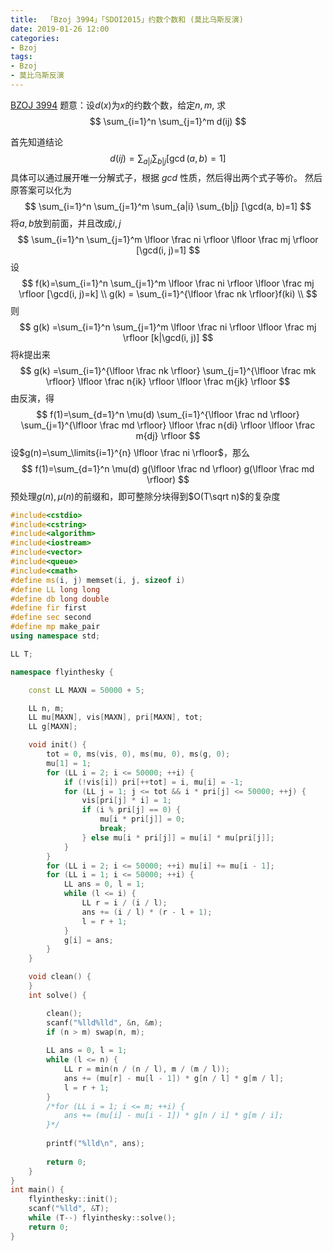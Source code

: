 ```yaml
---
title:  「Bzoj 3994」「SDOI2015」约数个数和 (莫比乌斯反演)
date: 2019-01-26 12:00
categories:
- Bzoj
tags:
- Bzoj
- 莫比乌斯反演
---
```

[BZOJ 3994](http://www.lydsy.com/JudgeOnline/problem.php?id=3994)
题意：设$d(x)$为$x$的约数个数，给定$n,m$, 求
$$
\sum_{i=1}^n \sum_{j=1}^m d(ij)
$$

首先知道结论
$$
d(ij)=\sum_{a|i} \sum_{b|j} [\gcd(a,b)=1]
$$
具体可以通过展开唯一分解式子，根据 $gcd$ 性质，然后得出两个式子等价。
然后原答案可以化为
$$
\sum_{i=1}^n \sum_{j=1}^m \sum_{a|i} \sum_{b|j} [\gcd(a, b)=1]
$$
将$a,b$放到前面，并且改成$i,j$
$$
\sum_{i=1}^n \sum_{j=1}^m \lfloor \frac ni \rfloor  \lfloor \frac mj \rfloor [\gcd(i, j)=1]
$$
设
$$
f(k)=\sum_{i=1}^n \sum_{j=1}^m \lfloor \frac ni \rfloor  \lfloor \frac mj \rfloor [\gcd(i, j)=k] \\
g(k) = \sum_{i=1}^{\lfloor \frac nk \rfloor}f(ki) \\
$$
则
$$
g(k) =\sum_{i=1}^n \sum_{j=1}^m \lfloor \frac ni \rfloor  \lfloor \frac mj \rfloor [k|\gcd(i, j)]
$$
将$k$提出来
$$
g(k) =\sum_{i=1}^{\lfloor \frac nk \rfloor} \sum_{j=1}^{\lfloor \frac mk \rfloor} \lfloor \frac n{ik} \rfloor  \lfloor \frac m{jk} \rfloor
$$
由反演，得
$$
f(1)=\sum_{d=1}^n \mu(d) \sum_{i=1}^{\lfloor \frac nd \rfloor} \sum_{j=1}^{\lfloor \frac md \rfloor} \lfloor \frac n{di} \rfloor  \lfloor \frac m{dj} \rfloor
$$
设$g(n)=\sum_\limits{i=1}^{n} \lfloor \frac ni \rfloor$，那么
$$
f(1)=\sum_{d=1}^n \mu(d) g(\lfloor \frac nd \rfloor) g(\lfloor \frac md \rfloor)
$$
预处理$g(n), \mu(n)$的前缀和，即可整除分块得到$O(T\sqrt n)$的复杂度
<!-- more -->
```c++
#include<cstdio> 
#include<cstring>
#include<algorithm>
#include<iostream>
#include<vector>
#include<queue>
#include<cmath>
#define ms(i, j) memset(i, j, sizeof i)
#define LL long long
#define db long double
#define fir first
#define sec second
#define mp make_pair
using namespace std;

LL T;

namespace flyinthesky {

	const LL MAXN = 50000 + 5;

	LL n, m;
	LL mu[MAXN], vis[MAXN], pri[MAXN], tot;
	LL g[MAXN];

	void init() {
		tot = 0, ms(vis, 0), ms(mu, 0), ms(g, 0);
		mu[1] = 1;
	    for (LL i = 2; i <= 50000; ++i) {
	        if (!vis[i]) pri[++tot] = i, mu[i] = -1;
	        for (LL j = 1; j <= tot && i * pri[j] <= 50000; ++j) {
	        	vis[pri[j] * i] = 1;
	        	if (i % pri[j] == 0) {
	        		mu[i * pri[j]] = 0;
					break;
				} else mu[i * pri[j]] = mu[i] * mu[pri[j]];
			}
		}
		for (LL i = 2; i <= 50000; ++i) mu[i] += mu[i - 1];
	    for (LL i = 1; i <= 50000; ++i) {
	    	LL ans = 0, l = 1;
	    	while (l <= i) {
	    		LL r = i / (i / l);
	    		ans += (i / l) * (r - l + 1);
	    		l = r + 1;
			}
			g[i] = ans;
		}
	}

    void clean() {
    }
    int solve() {

        clean();
        scanf("%lld%lld", &n, &m);
        if (n > m) swap(n, m);
        
        LL ans = 0, l = 1;
        while (l <= n) {
        	LL r = min(n / (n / l), m / (m / l));
        	ans += (mu[r] - mu[l - 1]) * g[n / l] * g[m / l];
        	l = r + 1;
		}
		/*for (LL i = 1; i <= m; ++i) {
			ans += (mu[i] - mu[i - 1]) * g[n / i] * g[m / i];
		}*/
        
        printf("%lld\n", ans);
        
        return 0;
    }
}
int main() {
	flyinthesky::init();
    scanf("%lld", &T);
	while (T--) flyinthesky::solve();
    return 0;
}
```